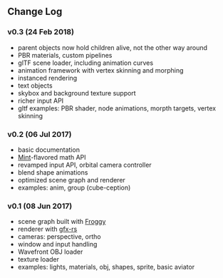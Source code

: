 ## Change Log

### v0.3 (24 Feb 2018)
  - parent objects now hold children alive, not the other way around
  - PBR materials, custom pipelines
  - glTF scene loader, including animation curves
  - animation framework with vertex skinning and morphing
  - instanced rendering
  - text objects
  - skybox and background texture support
  - richer input API
  - gltf examples: PBR shader, node animations, morpth targets, vertex skinning

### v0.2 (06 Jul 2017)
  - basic documentation
  - [Mint](https://github.com/kvark/mint)-flavored math API
  - revamped input API, orbital camera controller
  - blend shape animations
  - optimized scene graph and renderer
  - examples: anim, group (cube-ception)

### v0.1 (08 Jun 2017)
  - scene graph built with [Froggy](https://github.com/kvark/froggy)
  - renderer with [gfx-rs](https://github.com/gfx-rs/gfx/tree/pre-ll)
  - cameras: perspective, ortho
  - window and input handling
  - Wavefront OBJ loader
  - texture loader
  - examples: lights, materials, obj, shapes, sprite, basic aviator
